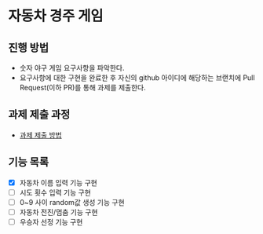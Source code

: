 # 자동차 경주 게임
## 진행 방법
* 숫자 야구 게임 요구사항을 파악한다.
* 요구사항에 대한 구현을 완료한 후 자신의 github 아이디에 해당하는 브랜치에 Pull Request(이하 PR)를 통해 과제를 제출한다.

## 과제 제출 과정
* [과제 제출 방법](https://github.com/next-step/nextstep-docs/tree/master/precourse)

## 기능 목록
* [x] 자동차 이름 입력 기능 구현
* [ ] 시도 횟수 입력 기능 구현
* [ ] 0~9 사이 random값 생성 기능 구현
* [ ] 자동차 전진/멈춤 기능 구현
* [ ] 우승자 선정 기능 구현
